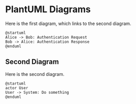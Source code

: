 # PlantUML Diagrams

Here is the first diagram, which links to the second diagram.

```plantuml
@startuml
Alice -> Bob: Authentication Request
Bob -> Alice: Authentication Response
@enduml
```

<a name="second-diagram"></a>
## Second Diagram

Here is the second diagram.

```plantuml
@startuml
actor User
User -> System: Do something
@enduml
```

